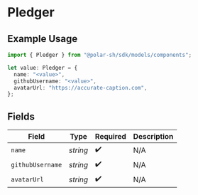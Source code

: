 # Pledger

## Example Usage

```typescript
import { Pledger } from "@polar-sh/sdk/models/components";

let value: Pledger = {
  name: "<value>",
  githubUsername: "<value>",
  avatarUrl: "https://accurate-caption.com",
};
```

## Fields

| Field              | Type               | Required           | Description        |
| ------------------ | ------------------ | ------------------ | ------------------ |
| `name`             | *string*           | :heavy_check_mark: | N/A                |
| `githubUsername`   | *string*           | :heavy_check_mark: | N/A                |
| `avatarUrl`        | *string*           | :heavy_check_mark: | N/A                |